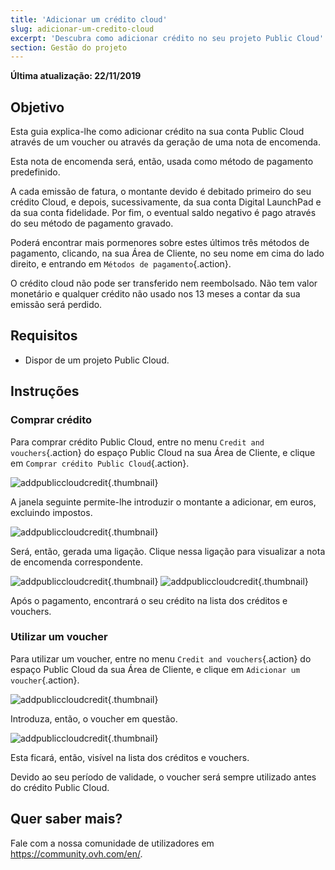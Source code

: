 ```yaml
---
title: 'Adicionar um crédito cloud'
slug: adicionar-um-credito-cloud
excerpt: 'Descubra como adicionar crédito no seu projeto Public Cloud'
section: Gestão do projeto
---
```


**Última atualização: 22/11/2019**

## Objetivo

Esta guia explica-lhe como adicionar crédito na sua conta Public Cloud através de um voucher ou através da geração de uma nota de encomenda.

Esta nota de encomenda será, então, usada como método de pagamento predefinido.

A cada emissão de fatura, o montante devido é debitado primeiro do seu crédito Cloud, e depois, sucessivamente, da sua conta Digital LaunchPad e da sua conta fidelidade. Por fim, o eventual saldo negativo é pago através do seu método de pagamento gravado. 

Poderá encontrar mais pormenores sobre estes últimos três métodos de pagamento, clicando, na sua Área de Cliente, no seu nome em cima do lado direito, e entrando em `Métodos de pagamento`{.action}.

O crédito cloud não pode ser transferido nem reembolsado. Não tem valor monetário e qualquer crédito não usado nos 13 meses a contar da sua emissão será perdido.

## Requisitos

* Dispor de um projeto Public Cloud.


## Instruções

### Comprar crédito

Para comprar crédito Public Cloud, entre no menu `Credit and vouchers`{.action} do espaço Public Cloud na sua Área de Cliente, e clique em `Comprar crédito Public Cloud`{.action}.


![addpubliccloudcredit](images/buycredit1.png){.thumbnail}

A janela seguinte permite-lhe introduzir o montante a adicionar, em euros, excluindo impostos.

![addpubliccloudcredit](images/buycredit2.png){.thumbnail}

Será, então, gerada uma ligação. Clique nessa ligação para visualizar a nota de encomenda correspondente.

![addpubliccloudcredit](images/buycredit3.png){.thumbnail}
![addpubliccloudcredit](images/buycredit4.png){.thumbnail}

Após o pagamento, encontrará o seu crédito na lista dos créditos e vouchers.

### Utilizar um voucher

Para utilizar um voucher, entre no menu `Credit and vouchers`{.action} do espaço Public Cloud da sua Área de Cliente, e clique em `Adicionar um voucher`{.action}.

![addpubliccloudcredit](images/buycredit6.png){.thumbnail}

Introduza, então, o voucher em questão.

![addpubliccloudcredit](images/buycredit7.png){.thumbnail}

Esta ficará, então, visível na lista dos créditos e vouchers.

Devido ao seu período de validade, o voucher será sempre utilizado antes do crédito Public Cloud.

## Quer saber mais?

Fale com a nossa comunidade de utilizadores em <https://community.ovh.com/en/>.